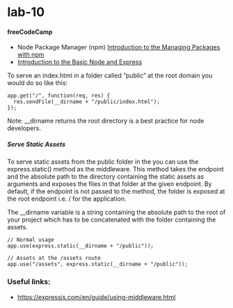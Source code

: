 # lab-10

#### freeCodeCamp
- Node Package Manager (npm)
[Introduction to the Managing Packages with npm](https://www.freecodecamp.org/learn/apis-and-microservices/managing-packages-with-npm/)
- [Introduction to the Basic Node and Express](https://www.freecodecamp.org/learn/apis-and-microservices/basic-node-and-express/)

To serve an index.html in a folder called “public” at the root domain you would do so like this:

```
app.get("/", function(req, res) {
  res.sendFile(__dirname + "/public/index.html");
});
```

Note: __dirname returns the root directory is a best practice for node developers.

##### Serve Static Assets 

To serve static assets from the public folder in the you can use the express.static() method as the middleware. This method takes the endpoint and the absolute path to the directory containing the static assets as arguments and exposes the files in that folder at the given endpoint. By default, if the endpoint is not passed to the method, the folder is exposed at the root endpoint i.e. / for the application.

The __dirname variable is a string containing the absolute path to the root of your project which has to be concatenated with the folder containing the assets.

```
// Normal usage
app.use(express.static(__dirname + "/public"));

// Assets at the /assets route
app.use("/assets", express.static(__dirname + "/public"));
```

### Useful links:
- https://expressjs.com/en/guide/using-middleware.html
